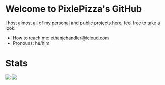 # Welcome to PixlePizza's GitHub

I host almost all of my personal and public projects here, feel free to take a look.

-  How to reach me: ethanjchandler@icloud.com
-  Pronouns: he/him

# Stats

<img src="https://github-readme-stats.vercel.app/api?username=PixlePizza&show_icons=true&theme=cobalt">
<img src="https://github-readme-stats.vercel.app/api/top-langs/?username=PixlePizza&show_icons=true&theme=cobalt">
